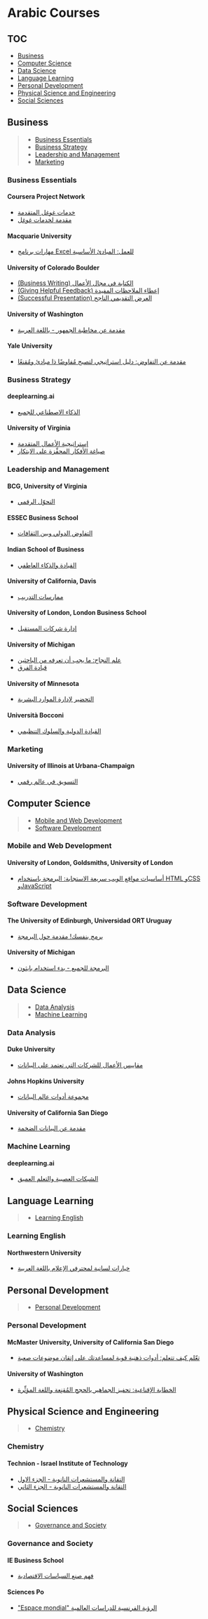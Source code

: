 # Arabic Courses
## TOC
 - [Business](#business)
 - [Computer Science](#computer-science)
 - [Data Science](#data-science)
 - [Language Learning](#language-learning)
 - [Personal Development](#personal-development)
 - [Physical Science and Engineering](#physical-science-and-engineering)
 - [Social Sciences](#social-sciences)
## Business
> - [Business Essentials](#business-essentials)
> - [Business Strategy](#business-strategy)
> - [Leadership and Management](#leadership-and-management)
> - [Marketing](#marketing)
### Business Essentials
#### Coursera Project Network
 - [خدمات غوغل المتقدمة](https://www.coursera.org/learn/advanced-google-services-arabic)
 - [مقدمة لخدمات غوغل](https://www.coursera.org/learn/intro-to-google-services-arabic)
#### Macquarie University
 - [مهارات برنامج Excel للعمل: المبادئ الأساسية](https://www.coursera.org/learn/excel-essentials-ar)
#### University of Colorado Boulder
 - [(Business Writing) الكتابة في مجال الأعمال](https://www.coursera.org/learn/writing-for-business-ar)
 - [(Giving Helpful Feedback) إعطاء الملاحظات المفيدة](https://www.coursera.org/learn/feedback-ar)
 - [(Successful Presentation) العرض التقديمي الناجح](https://www.coursera.org/learn/presentation-skills-ar)
#### University of Washington
 - [مقدمة عن مخاطبة الجمهور - باللغة العربية](https://www.coursera.org/learn/public-speaking-ar)
#### Yale University
 - [مقدمة عن التفاوض: دليل استراتيجي لتصبح مُفاوضًا ذا مبادئ ومُقنعًا](https://www.coursera.org/learn/negotiation-ar)
### Business Strategy
#### deeplearning.ai
 - [الذكاء الاصطناعي للجميع](https://www.coursera.org/learn/ai-for-everyone-ar)
#### University of Virginia
 - [إستراتيجية الأعمال المتقدمة](https://www.coursera.org/learn/uva-darden-advanced-business-strategy-ar)
 - [صياغة الأفكار المحفِّزة على الابتكار](https://www.coursera.org/learn/uva-darden-design-thinking-innovation-ar)
### Leadership and Management
#### BCG, University of Virginia
 - [التحوّل الرقمي](https://www.coursera.org/learn/bcg-uva-darden-digital-transformation-ar)
#### ESSEC Business School
 - [التفاوض الدولي وبين الثقافات](https://www.coursera.org/learn/international-negotiation-ar)
#### Indian School of Business
 - [القيادة والذكاء العاطفي](https://www.coursera.org/learn/emotional-intelligence-in-leadership-ar)
#### University of California, Davis
 - [ممارسات التدريب](https://www.coursera.org/learn/coaching-practices-ar)
#### University of London, London Business School
 - [إدارة شركات المستقبل](https://www.coursera.org/learn/company-future-management-ar)
#### University of Michigan
 - [علم النجاح: ما يجب أن تعرفه من الباحثين](https://www.coursera.org/learn/success-ar)
 - [قيادة الفرق](https://www.coursera.org/learn/leading-teams-ar)
#### University of Minnesota
 - [التحضير لإدارة الموارد البشرية](https://www.coursera.org/learn/managing-human-resources-ar)
#### Università Bocconi
 - [القيادة الدولية والسلوك التنظيمي](https://www.coursera.org/learn/organizational-behavior-ar)
### Marketing
#### University of Illinois at Urbana-Champaign
 - [التسويق في عالم رقمي](https://www.coursera.org/learn/marketing-digital-ar)
## Computer Science
> - [Mobile and Web Development](#mobile-and-web-development)
> - [Software Development](#software-development)
### Mobile and Web Development
#### University of London, Goldsmiths, University of London
 - [أساسيات مواقع الويب سريعة الاستجابة: البرمجة باستخدام HTML وCSS وJavaScript](https://www.coursera.org/learn/website-coding-ar)
### Software Development
#### The University of Edinburgh, Universidad ORT Uruguay
 - [برمج بنفسك! مقدمة حول البرمجة](https://www.coursera.org/learn/intro-programming-ar)
#### University of Michigan
 - [البرمجة للجميع - بدء استخدام بايثون](https://www.coursera.org/learn/python-ar)
## Data Science
> - [Data Analysis](#data-analysis)
> - [Machine Learning](#machine-learning)
### Data Analysis
#### Duke University
 - [مقاييس الأعمال للشركات التي تعتمد على البيانات](https://www.coursera.org/learn/analytics-business-metrics-ar)
#### Johns Hopkins University
 - [مجموعة أدوات عالم البيانات](https://www.coursera.org/learn/data-scientists-tools-ar)
#### University of California San Diego
 - [مقدمة عن البيانات الضخمة](https://www.coursera.org/learn/big-data-introduction-ar)
### Machine Learning
#### deeplearning.ai
 - [الشبكات العصبية والتعلم العميق](https://www.coursera.org/learn/neural-networks-deep-learning-ar)
## Language Learning
> - [Learning English](#learning-english)
### Learning English
#### Northwestern University
 - [خيارات لسانية لمحترفي الإعلام باللغة العربية](https://www.coursera.org/learn/arabic-for-media)
## Personal Development
> - [Personal Development](#personal-development)
### Personal Development
#### McMaster University, University of California San Diego
 - [تعّلم كيف تتعلم: أدوات ذهنية قوية لمساعدتك على إتقان موضوعات صعبة](https://www.coursera.org/learn/learning-how-to-learn-ar)
#### University of Washington
 - [الخطابة الإقناعية: تحفيز الجماهير بالحجج المُقنِعة واللغة المؤثِّرة](https://www.coursera.org/learn/persuade-speech-ar)
## Physical Science and Engineering
> - [Chemistry](#chemistry)
### Chemistry
#### Technion - Israel Institute of Technology
 - [التقانة والمستشعرات النانوية - الجزء الاول](https://www.coursera.org/learn/taknulujia-alnnanu1)
 - [التقانة والمستشعرات النانوية - الجزء الثاني](https://www.coursera.org/learn/taknulujia-alnnanu2)
## Social Sciences
> - [Governance and Society](#governance-and-society)
### Governance and Society
#### IE Business School
 - [فهم صنع السياسات الاقتصادية](https://www.coursera.org/learn/economic-policy-ar)
#### Sciences Po
 - ["Espace mondial" الرؤية الفرنسية للدراسات العالمية](https://www.coursera.org/learn/espace-mondial-ar)
